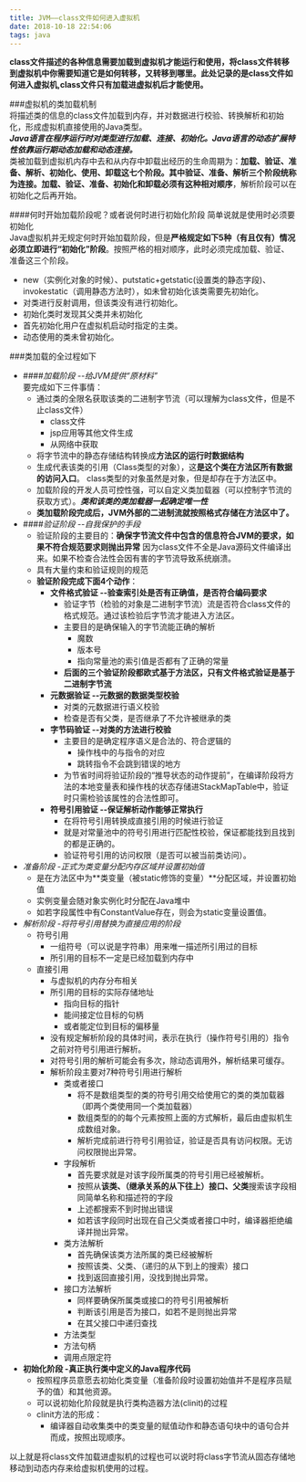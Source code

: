 ```yaml
---
title: JVM——class文件如何进入虚拟机
date: 2018-10-18 22:54:06
tags: java
---
```


**class文件描述的各种信息需要加载到虚拟机才能运行和使用，将class文件转移到虚拟机中你需要知道它是如何转移，又转移到哪里。此处记录的是class文件如何进入虚拟机,class文件只有加载进虚拟机后才能使用。**

<!--more-->

###虚拟机的类加载机制  
将描述类的信息的class文件加载到内存，并对数据进行校验、转换解析和初始化，形成虚拟机直接使用的Java类型。  
***Java语言在程序运行时对类型进行加载、连接、初始化。Java语言的动态扩展特性依靠运行期动态加载和动态连接。***   
类被加载到虚拟机内存中去和从内存中卸载出经历的生命周期为：**加载、验证、准备、解析、初始化、使用、卸载这七个阶段。其中验证、准备、解析三个阶段统称为连接。**加载、验证、准备、初始化和卸载**必须有这种相对顺序**，解析阶段可以在初始化之后再开始。  


####何时开始加载阶段呢？或者说何时进行初始化阶段 简单说就是使用时必须要初始化  
Java虚拟机并无规定何时开始加载阶段，但是**严格规定如下5种（有且仅有）情况必须立即进行“初始化”阶段**。按照严格的相对顺序，此时必须完成加载、验证、准备这三个阶段。  

* new（实例化对象的时候）、putstatic+getstatic(设置类的静态字段)、invokestatic（调用静态方法时），如未曾初始化该类需要先初始化。 
* 对类进行反射调用，但该类没有进行初始化。
* 初始化类时发现其父类并未初始化
* 首先初始化用户在虚拟机启动时指定的主类。
* 动态使用的类未曾初始化。

###类加载的全过程如下  
* ####*加载阶段 --给JVM提供“原材料”*  
要完成如下三件事情：
    * 通过类的全限名获取该类的二进制字节流（可以理解为class文件，但是不止class文件）
        - class文件
        - jsp应用等其他文件生成
        - 从网络中获取
    * 将字节流中的静态存储结构转换成**方法区的运行时数据结构**
    * 生成代表该类的引用（Class类型的对象），这**是这个类在方法区所有数据的访问入口**。    class类型的对象虽然是对象，但是却存在于方法区中。
    * 加载阶段的开发人员可控性强，可以自定义类加载器（可以控制字节流的获取方式）。***类和该类的类加载器一起确定唯一性***
    * **类加载阶段完成后，JVM外部的二进制流就按照格式存储在方法区中了。**
* ####*验证阶段 --自我保护的手段*  
    - 验证阶段的主要目的：**确保字节流文件中包含的信息符合JVM的要求，如果不符合规范要求则抛出异常** 因为class文件不全是Java源码文件编译出来。如果不检查合法性会因有害的字节流导致系统崩溃。
    - 具有大量约束和验证规则的规范
    - **验证阶段完成下面4个动作**：
        + **文件格式验证 --验查索引处是否有正确值，是否符合编码要求**
            * 验证字节（检验的对象是二进制字节流）流是否符合class文件的格式规范。通过该检验后字节流才能进入方法区。
            * 主要目的是确保输入的字节流能正确的解析
                - 魔数
                - 版本号
                - 指向常量池的索引值是否都有了正确的常量
            * **后面的三个验证阶段都欧式基于方法区，只有文件格式验证是基于二进制字节流**
        + **元数据验证 --元数据的数据类型校验**
            * 对类的元数据进行语义校验
            * 检查是否有父类，是否继承了不允许被继承的类
        + **字节码验证 --对类的方法进行校验**
            * 主要目的是确定程序语义是合法的、符合逻辑的
                - 操作栈中的与指令的对应
                - 跳转指令不会跳到错误的地方
            * 为节省时间将验证阶段的“推导状态的动作提前”，在编译阶段将方法的本地变量表和操作栈的状态存储进StackMapTable中，验证时只需检验该属性的合法性即可。
        + **符号引用验证 --保证解析动作能够正常执行**
            * 在将符号引用转换成直接引用的时候进行验证
            * 就是对常量池中的符号引用进行匹配性校验，保证都能找到且找到的都是正确的。
            * 验证符号引用的访问权限（是否可以被当前类访问）。
* *准备阶段 -正式为类变量分配内存区域并设置初始值*
    - 是在方法区中为**类变量（被static修饰的变量）**分配区域，并设置初始值
    - 实例变量会随对象实例化时分配在Java堆中
    - 如若字段属性中有ConstantValue存在，则会为static变量设置值。
* *解析阶段 -将符号引用替换为直接应用的阶段*
    - 符号引用
        + 一组符号（可以说是字符串）用来唯一描述所引用过的目标
        + 所引用的目标不一定是已经加载到内存中
    - 直接引用
        + 与虚拟机的内存分布相关
        + 所引用的目标的实际存储地址
            * 指向目标的指针
            * 能间接定位目标的句柄
            * 或者能定位到目标的偏移量
        + 没有规定解析阶段的具体时间，表示在执行（操作符号引用的）指令之前对符号引用进行解析。
        + 对符号引用的解析可能会有多次，除动态调用外，解析结果可缓存。
        + 解析阶段主要对7种符号引用进行解析
            - 类或者接口
                + 将不是数组类型的类的符号引用交给使用它的类的类加载器（即两个类使用同一个类加载器）
                + 数组类型的的每个元素按照上面的方式解析，最后由虚拟机生成数组对象。
                + 解析完成前进行符号引用验证，验证是否具有访问权限。无访问权限抛出异常。
            - 字段解析
                + 首先要求就是对该字段所属类的符号引用已经被解析。
                + 按照从**该类、（继承关系的从下往上）接口、父类**搜索该字段相同简单名称和描述符的字段
                + 上述都搜索不到时抛出错误
                + 如若该字段同时出现在自己父类或者接口中时，编译器拒绝编译并抛出异常。
            - 类方法解析
                + 首先确保该类方法所属的类已经被解析
                + 按照该类、父类、（递归的从下到上的搜索）接口
                + 找到返回直接引用，没找到抛出异常。
            - 接口方法解析
                + 同样要确保所属类或接口的符号引用被解析
                + 判断该引用是否为接口，如若不是则抛出异常
                + 在其父接口中递归查找
            - 方法类型
            - 方法句柄
            - 调用点限定符
* **初始化阶段 -真正执行类中定义的Java程序代码**
    -   按照程序员意愿去初始化类变量（准备阶段时设置初始值并不是程序员赋予的值）和其他资源。
    -   可以说初始化阶段就是执行类构造器方法(clinit)的过程
    -   clinit方法的形成：
        +   编译器自动收集类中的类变量的赋值动作和静态语句块中的语句合并而成，按照出现顺序。





以上就是将class文件加载进虚拟机的过程也可以说时将class字节流从固态存储地移动到动态内存来给虚拟机使用的过程。
